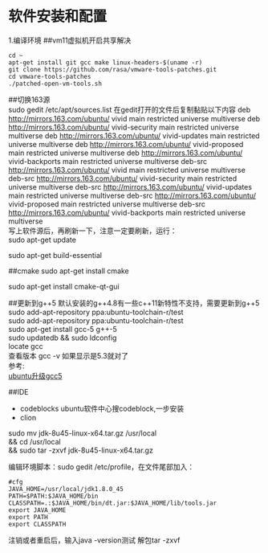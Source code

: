 # 软件安装和配置
1.编译环境
##vm11虚拟机开启共享解决
```
cd ~
apt-get install git gcc make linux-headers-$(uname -r)
git clone https://github.com/rasa/vmware-tools-patches.git
cd vmware-tools-patches
./patched-open-vm-tools.sh
```

##切换163源  
sudo gedit /etc/apt/sources.list
在gedit打开的文件后复制黏贴以下内容
deb http://mirrors.163.com/ubuntu/ vivid main restricted universe multiverse
deb http://mirrors.163.com/ubuntu/ vivid-security main restricted universe multiverse
deb http://mirrors.163.com/ubuntu/ vivid-updates main restricted universe multiverse
deb http://mirrors.163.com/ubuntu/ vivid-proposed main restricted universe multiverse
deb http://mirrors.163.com/ubuntu/ vivid-backports main restricted universe multiverse
deb-src http://mirrors.163.com/ubuntu/ vivid main restricted universe multiverse
deb-src http://mirrors.163.com/ubuntu/ vivid-security main restricted universe multiverse
deb-src http://mirrors.163.com/ubuntu/ vivid-updates main restricted universe multiverse
deb-src http://mirrors.163.com/ubuntu/ vivid-proposed main restricted universe multiverse
deb-src http://mirrors.163.com/ubuntu/ vivid-backports main restricted universe multiverse  
写上软件源后，再刷新一下，注意一定要刷新，运行：  
sudo apt-get update


sudo apt-get build-essential

##cmake
 sudo apt-get install cmake
 
sudo apt-get install cmake-qt-gui  

##更新到g++5
默认安装的g++4.8有一些c++11新特性不支持，需要更新到g++5  
sudo add-apt-repository ppa:ubuntu-toolchain-r/test  
sudo add-apt-repository ppa:ubuntu-toolchain-r/test  
sudo apt-get install gcc-5 g++-5  
sudo updatedb && sudo ldconfig  
locate gcc  
查看版本  gcc -v 如果显示是5.3就对了  
参考:  
[ubuntu升级gcc5](http://www.open-open.com/lib/view/open1454683984651.html)

##IDE
- codeblocks
  ubuntu软件中心搜codeblock,一步安装
- clion
  
sudo mv jdk-8u45-linux-x64.tar.gz /usr/local  
&& cd /usr/local  
&& sudo tar -zxvf  jdk-8u45-linux-x64.tar.gz 

编辑环境脚本：sudo gedit /etc/profile，在文件尾部加入：
```
#cfg
JAVA_HOME=/usr/local/jdk1.8.0_45
PATH=$PATH:$JAVA_HOME/bin
CLASSPATH=.:$JAVA_HOME/bin/dt.jar:$JAVA_HOME/lib/tools.jar
export JAVA_HOME
export PATH
export CLASSPATH
```
注销或者重启后，输入java -version测试
解包tar -zxvf 




